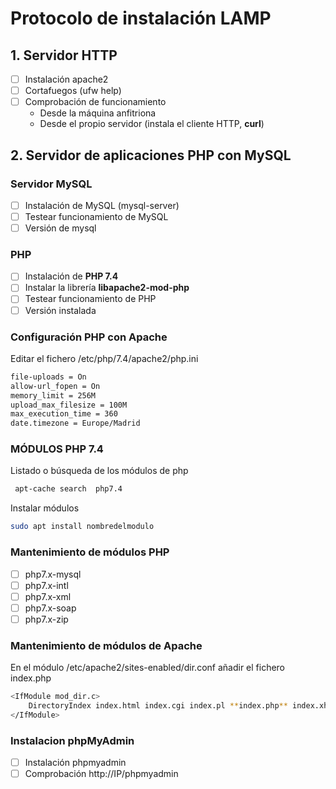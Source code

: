 # Protocolo de instalación LAMP
## 1. Servidor HTTP
- [ ] Instalación apache2 
- [ ] Cortafuegos (ufw help)
- [ ] Comprobación de funcionamiento
    * Desde la máquina anfitriona
    * Desde el propio servidor (instala el cliente HTTP, **curl**)


## 2. Servidor de aplicaciones PHP con MySQL

###  Servidor MySQL

- [ ] Instalación de MySQL (mysql-server)
- [ ] Testear funcionamiento de MySQL
- [ ] Versión de mysql
    
### PHP 
- [ ] Instalación de **PHP 7.4**
- [ ] Instalar la librería **libapache2-mod-php** 
- [ ] Testear funcionamiento de PHP
- [ ] Versión instalada 
        
### Configuración PHP con Apache
Editar el fichero /etc/php/7.4/apache2/php.ini
```bash
file-uploads = On
allow-url_fopen = On
memory_limit = 256M
upload_max_filesize = 100M
max_execution_time = 360
date.timezone = Europe/Madrid
```

### MÓDULOS PHP 7.4
Listado o búsqueda de los módulos de php
```bash
 apt-cache search  php7.4
```
Instalar módulos
```bash
sudo apt install nombredelmodulo
```
### Mantenimiento de módulos PHP 
- [ ] php7.x-mysql
- [ ] php7.x-intl
- [ ] php7.x-xml
- [ ] php7.x-soap
- [ ] php7.x-zip

### Mantenimiento de módulos de Apache
En el módulo /etc/apache2/sites-enabled/dir.conf añadir el fichero index.php
```bash
<IfModule mod_dir.c>
    DirectoryIndex index.html index.cgi index.pl **index.php** index.xhtml index.htm
</IfModule>
```


### Instalacion phpMyAdmin
- [ ] Instalación phpmyadmin
- [ ] Comprobación http://IP/phpmyadmin
